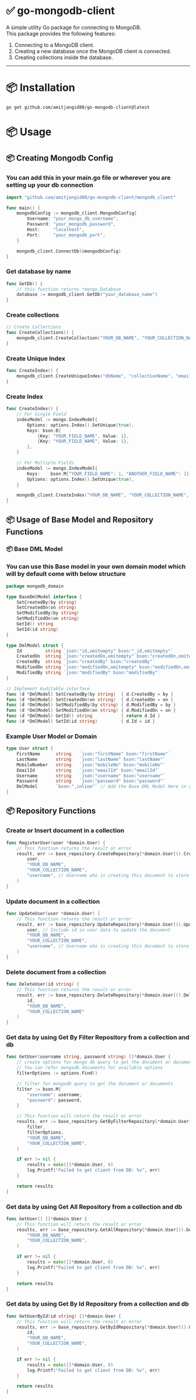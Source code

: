 # ✅ go-mongodb-client

A simple utility Go package for connecting to MongoDB.  
This package provides the following features:

1. Connecting to a MongoDB client.
2. Creating a new database once the MongoDB client is connected.
3. Creating collections inside the database.

---

# 📦 Installation

```bash
go get github.com/amitjangid80/go-mongodb-client@latest
```

# 📦 Usage

## 📦 Creating Mongodb Config

### You can add this in your main.go file or wherever you are setting up your db connection

```go
import "github.com/amitjangid80/go-mongodb-client/mongodb_client"

func main() {
    mongodbConfig := mongodb_client.MongodbConfig{
        Username: "your_mongo_db_username",
        Password: "your_mongodb_password",
        Host:     "localhost",
        Port:     "your_mongodb_port",
    }

    mongodb_client.ConnectDb(&mongodbConfig)
}
```

### Get database by name

```go
func GetDb() {
    // this function returns *mongo.Database
    database := mongodb_client.GetDb("your_database_name")
}
```

### Create collections

```go
// Create Collections
func CreateCollections() {
	mongodb_client.CreateCollection("YOUR_DB_NAME", "YOUR_COLLECTION_NAME")
}
```

### Create Unique Index

```go
func CreateIndex() {
	mongodb_client.CreateUniqueIndex("dbName", "collectionName", "emailId")
}
```

### Create Index

```go
func CreateIndex() {
	// For Single Field
	indexModel := mongo.IndexModel{
		Options: options.Index().SetUnique(true),
		Keys: bson.D{
			{Key: "YOUR_FIELD_NAME", Value: 1},
			{Key: "YOUR_FIELD_NAME", Value: 1},
		},
	}

	// For Multiple Fields
	indexModel := mongo.IndexModel{
		Keys:    bson.M{"YOUR_FIELD_NAME": 1, "ANOTHER_FIELD_NAME": 1},
		Options: options.Index().SetUnique(true),
	}

	mongodb_client.CreateIndex("YOUR_DB_NAME", "YOUR_COLLECTION_NAME", indexModel)
}
```

## 📦 Usage of Base Model and Repository Functions

### 📦 Base DML Model
### You can use this Base model in your own domain model which will by default come with below structure

```go
package mongodb_domain

type BaseDmlModel interface {
	SetCreatedBy(by string)
	SetCreatedOn(on string)
	SetModifiedBy(by string)
	SetModifiedOn(on string)
	GetId() string
	SetId(id string)
}

type DmlModel struct {
	Id         string `json:"id,omitempty" bson:"_id,omitempty"`
	CreatedOn  string `json:"createdOn,omitempty" bson:"createdOn,omitempty"`
	CreatedBy  string `json:"createdBy" bson:"createdBy"`
	ModifiedOn string `json:"modifiedOn,omitempty" bson:"modifiedOn,omitempty"`
	ModifiedBy string `json:"modifiedBy" bson:"modifiedBy"`
}

// Implement Auditable interface
func (d *DmlModel) SetCreatedBy(by string)  { d.CreatedBy = by }
func (d *DmlModel) SetCreatedOn(on string)  { d.CreatedOn = on }
func (d *DmlModel) SetModifiedBy(by string) { d.ModifiedBy = by }
func (d *DmlModel) SetModifiedOn(on string) { d.ModifiedOn = on }
func (d *DmlModel) GetId() string           { return d.Id }
func (d *DmlModel) SetId(id string)         { d.Id = id }
```

### Example User Model or Domain

```go
type User struct {
	FirstName      string   `json:"firstName" bson:"firstName"`
	LastName       string   `json:"lastName" bson:"lastName"`
	MobileNumber   string   `json:"mobileNo" bson:"mobileNo"`
	EmailId        string   `json:"emailId" bson:"emailId"`
	Username       string   `json:"username" bson:"username"`
	Password       string   `json:"password" bson:"password"`
	DmlModel       `bson:",inline"` // Add the Base DML Model Here in your domain or model
}
```

## 📦 Repository Functions

### Create or Insert document in a collection

```go
func RegisterUser(user *domain.User) {
	// This function returns the result or error
	result, err := base_repository.CreateRepository[*domain.User]().Create(
		user, 
		"YOUR_DB_NAME", 
		"YOUR_COLLECTION_NAME", 
		"username", // Username who is creating this document to store in createdBy, modifiedBy
	)
}
```

### Update document in a collection

```go
func UpdateUser(user *domain.User) {
	// This function returns the result or error
	result, err := base_repository.UpdateRepository[*domain.User]().Update(
		user, // Include id in user data to update the document
		"YOUR_DB_NAME",
		"YOUR_COLLECTION_NAME",
		"username", // Username who is creating this document to store in modifiedBy
	)
}
```

### Delete document from a collection

```go
func DeleteUser(id string) {
	// This function returns the result or error
	result, err := base_repository.DeleteRepository[*domain.User]().Delete(
		id,
		"YOUR_DB_NAME",
		"YOUR_COLLECTION_NAME"
	)
}
```

### Get data by using Get By Filter Repository from a collection and db

```go
func GetUser(username string, password string) []*domain.User {
	// create options for mongo db query to get the document or documents
	// You can refer mongodb documents for available options
	filterOptions := options.Find()

	// filter for mongodb query to get the document or documents
	filter := bson.M{
		"username": username,
		"password": password,
	}

	// This function will return the result or error
	results, err := base_repository.GetByFilterRepository[*domain.User]().GetByFilter(
		filter,
		filterOptions,
		"YOUR_DB_NAME",
		"YOUR_COLLECTION_NAME",
	)

	if err != nil {
		results = make([]*domain.User, 0)
		log.Printf("Failed to get client from DB: %v", err)
	}

	return results
}
```

### Get data by using Get All Repository from a collection and db

```go
func GetUser() []*domain.User {
	// This function will return the result or error
	results, err := base_repository.GetAllRepository[*domain.User]().GetAll(
		"YOUR_DB_NAME",
		"YOUR_COLLECTION_NAME",
	)

	if err != nil {
		results = make([]*domain.User, 0)
		log.Printf("Failed to get client from DB: %v", err)
	}

	return results
}
```

### Get data by using Get By Id Repository from a collection and db

```go
func GetUserById(id string) []*domain.User {
	// This function will return the result or error
	results, err := base_repository.GetByIdRepository[*domain.User]().GetById(
		id,
		"YOUR_DB_NAME",
		"YOUR_COLLECTION_NAME",
	)

	if err != nil {
		results = make([]*domain.User, 0)
		log.Printf("Failed to get client from DB: %v", err)
	}

	return results
}
```
